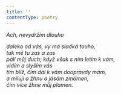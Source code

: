 ```yaml
---
title: ''
contentType: poetry
---
```


<section>

_Ach, nevydržím dlouho_

_daleko od vás, vy má sladká touho,  
tak mě tu zas a zas  
pálí můj duch; když však s ním letím k vám,  
vidím a slyším vás  
tím blíž, čím dál k vám doopravdy mám,  
a miluji a žhnu a jásám zmámen,  
čím více žhne můj plamen._

</section>
